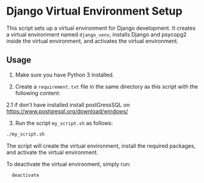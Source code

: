 # Django Virtual Environment Setup

This script sets up a virtual environment for Django development. It creates a virtual environment named `django_venv`, installs Django and psycopg2 inside the virtual environment, and activates the virtual environment.

## Usage

1. Make sure you have Python 3 installed.

2. Create a `requirement.txt` file in the same directory as this script with the following content:

2.1 if don't have installed install postGressSQL on <https://www.postgresql.org/download/windows/>

3. Run the script `my_script.sh` as follows:

```bash
./my_script.sh

```

The script will create the virtual environment, install the required packages, and activate the virtual environment.

To deactivate the virtual environment, simply run:

```bash
  deactivate
```
